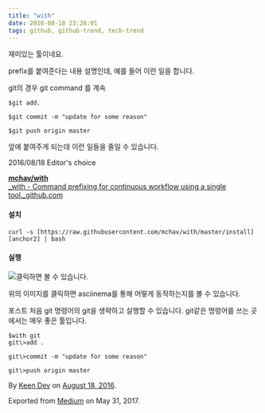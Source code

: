 ```yaml
---
title: "with"
date: 2016-08-18 23:28:01
tags: github, github-trend, tech-trend 
---
```



재미있는 툴이네요.

prefix를 붙여준다는 내용 설명인데, 예를 들어 이런 일을 합니다.

git의 경우 git command 를 계속
    
    $git add.

    $git commit -m "update for some reason"

    $git push origin master

앞에 붙여주게 되는데 이런 일들을 줄일 수 있습니다.

2016/08/18 Editor's choice

[**mchav/with**  
_with - Command prefixing for continuous workflow using a single tool._github.com][anchor0][][anchor1]

#### 설치
    
    curl -s [https://raw.githubusercontent.com/mchav/with/master/install][anchor2] | bash

#### 실행

[![][image0]][anchor3]클릭하면 볼 수 있습니다.

위의 이미지를 클릭하면 asciinema를 통해 어떻게 동작하는지를 볼 수 있습니다.

포스트 처음 git 명령어의 git을 생략하고 실행할 수 있습니다. git같은 명령어를 쓰는 곳에서는 매우 좋은 툴입니다.
    
    $with git  
    git\>add .

    git\>commit -m "update for some reason"

    git\>push origin master

By [Keen Dev][anchor4] on [August 18, 2016][anchor5].

Exported from [Medium][anchor6] on May 31, 2017\.


[anchor0]: https://github.com/mchav/with "https://github.com/mchav/with"
[anchor1]: https://github.com/mchav/with
[anchor2]: https://raw.githubusercontent.com/mchav/with/master/install
[anchor3]: https://asciinema.org/a/9qzy4co6jf1ansnpgl1ergcd3
[anchor4]: https://medium.com/@keendev
[anchor5]: https://medium.com/p/aa4259f1be01
[anchor6]: https://medium.com


[image0]: /images/1*qRUSxQp7uiaQfuG1Hhck4g.pn